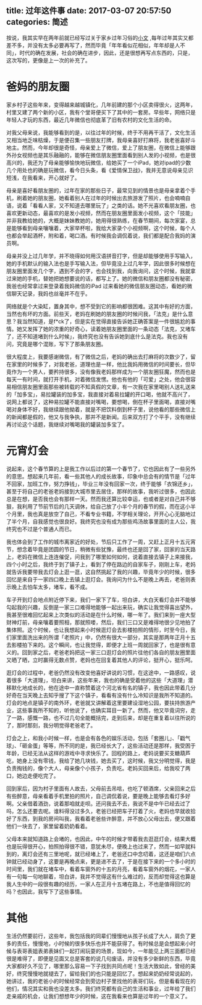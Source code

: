 title: 过年这件事 
date: 2017-03-07 20:57:50
categories: 简述
  --- 




按说，我其实早在两年前就已经写过关于家乡过年习俗的[小文](https://hktkdy.com/2015/02/23/201502/0223/) ,每年过年其实又都差不多，并没有太多必要再写了，然而毕竟「年年看似花相似，年年却是人不同」，时代的确在发展，社会的确在进步，因此，还是很想再写点东西的，只是，这次写的，更像是上一次的补充了。

# 爸妈的朋友圈

家乡村子这些年来，变得越来越城镇化，几年前建的那个小区卖得很火，这两年，村里又建了两个新的小区，我有个堂哥便买下了其中的一套房。早些年，网络只是年轻人才玩的东西，最近几年微信也彻底革了旧有农村的文化生活的命。

对我父母来说，我能够看到的是，以往过年的时候，终于不用再干活了，文化生活又相当地乏味枯燥，于是便召集一些朋友打牌，我母亲喜好打麻将，我老爸喜好斗地主。然而，今年却很是奇怪，母亲爱上了微信，爱上了朋友圈，在微信上能够跟外孙女视频也是其乐融融的，能够在微信朋友圈里面看到别人发的小视频，也是很高兴的，我还为了母亲能够愉快地玩微信，给她买了一个iPad，她对ipad的少数几个用处也的确是玩微信，看今日头条，看《爱情保卫战》，我并无意说母亲见识短浅，在我看来，开心就好了。

母亲是喜好看朋友圈的，过年在家的那些日子，最常见到的情景也是母亲拿着个手机，刷着她的朋友圈，她看着别人在过年的时候出去旅游发了照片，也会喃喃自语，说着「看看人家，又不知道去哪里玩了」之类的话。她不光喜欢看朋友圈，也喜欢更新动态，最喜欢的是发小视频，然而在朋友圈里面发小视频，这个「技能」并非我教给她的，大概是妹妹教她的，她用得很熟练，在春节期间，每次家宴，总是能够看到母亲嚷嚷着，大家举杯啦，我给大家录个小视频啊，这个时候，每个人也都会举起酒杯，附和着，喝口酒。有时候我会调侃着说，我们都是配合我妈的演员啊。

母亲并没上过几年学，并不晓得如何用汉语拼音打字，但是却能够使用手写输入，她的手机默认的输入法也是手写输入法，但毕竟没上过几年学，因此很多时候想在朋友圈里面发几个字，遇到不会的字，也会找到我，向我询问，这个时候，我就拿过来她的手机，替她把她想要说的话，都写上了。她的微信和朋友圈都没有秘密，我爸也经常拿过来登录着我妈微信的iPad 过来看她的微信朋友圈动态，看她的微信聊天记录，我妈也丝毫并不在乎。

网络就是个大染缸，置身其中，想不受到它的影响都很困难。这其中有好的方面，当然也有坏的方面。前些天，老妈在刷她的朋友圈的时候问我，「法克」是什么意思？我当然知道，是f*ck了，但是实在觉得直接告诉她正确答案是一件很尴尬的事情。她又发挥了她的浓重的好奇心，读着她朋友圈里面的一条动态「法克，又堵车了，还不知道堵到什么时候」，我终究也没有告诉她到底什么是法克。我也没有问，究竟是哪个混账，写下了那条朋友圈。

很大程度上，我要感谢微信，有了微信之后，老妈的确出去打麻将的次数少了，留在家里的时候多了，对我老爸，道理也是一样，他比我妈用微信的时间要长，但毕竟作为一个男人，要矜持很多，没有像我老妈那样成为一个朋友圈狂魔，然而也是每天一有时间，就打开手机，对着微信发愣。他也有他的「可爱」之处，他会很容易相信朋友圈里面那些被转载的不知真假的文章，有一次我在家里喝别人送礼送来的「加多宝」，易拉罐装的加多宝，我直接对着易拉罐的开口喝，他就不高兴了，说网上都说了，这种易拉罐不能直接对嘴喝，要想喝，倒在杯子里面喝，直接对嘴喝对身体不好，我继续跟他拗着，就是不把饮料倒到杯子里，说他看的那些微信上的新闻都是假的，他又与我争执，那并不是新闻。后来双方打了个平手，没有继续再讨论这个话题，我继续对嘴喝我的罐装加多宝了。


#  元宵灯会
说起来，这个春节算的上是我工作以后过的第一个春节了，它也因此有了一些另外的意思。想起来几年前，看一些其他人的成长故事，印象中总会有的情节是「过年不回家，加班工作，努力挣钱」，毕业三年没有回家一次，终于能够「衣锦还乡」，甚至于将自己的老爸老妈接到大城市里去居住，那样的故事，我听过很多，也因此总是在想，是否我也会有那样一天。然而我还算比较幸运，也或者是对自己并不够狠，我利用了节前节后的几天调休，给自己放了小半个月的春节的假，而在这小半个月里，我也真是放空了自己，不看专业书籍，不学相关理论，开开心心无脑地过了半个月，自我感觉也很良好。我终究也没有成为那些鸡汤故事里面的主人公，我终究也不过是个普通人而已。

我也体会到了工作的城市离家近的好处，节后只工作了一周，又赶上正月十五元宵节，想念着毕竟是团圆的节日，稍微有些犹豫，最终也还是回了家，回家的当天路上，老妈在微信上连连催促，问我到了哪里如何如何，说着直接去镇子上来接我，四个小时之后，我终于到了镇子上，看到了停在路边的自家车子，刚刚上车，老妈就告诉我要带我去灯会上逛一逛，这自然挑起了我的兴趣，毕竟年少的时候，很多回忆是来自于一家四口晚上去镇上逛灯会。我询问为什么不是晚上再去，老爸则表示晚上去怕车太多，堵车，看不成。

车子开到灯会地点附近停下来，我们一家下了车，坦白讲，大白天看灯会并不能够勾起我的兴趣，反倒是一家三口难得地能够一起出来玩，确实让我觉得喜出望外，我甚至很难回忆起来上次类似的活动是在什么时候，哪一年了。我们来到一座大型财神灯前，母亲嚷着要照相，那就照喽，然后，我们三口又是难得地很少见地拍了集体照。这个时候，也让我想起来小时候逛灯会去影楼拍照的情形，时至今日，我们家里面洗出来的所谓「老照片」中，仍然有很大一部分，其实是那两年正月十五去影楼拍下来的。这个瞬间，也让我觉得，即便才上班一周就回家了，也是很有意义的。回到家之后，老爸老妈把这一家三口逛灯会的照片往他们各自的朋友圈里面又晒了晒，立时赢得无数点赞，老妈也在回复着其他人的评论，挺开心，挺乐呵。

逛灯会的过程中，老爸仍然没有改变他喜好讲说的习惯，在这途中，一路感叹，说着很多「大道理」，坦白来讲，这些年来，我也的确是受着他的这些「大道理」潜移默化地成长的，他在途中一直称赞着这个河北省有名的镇子，我也因此带着几分好奇在当天晚上去知乎搜了下这个镇子，看看有没有什么冷知识是我所不知道的。灯会的地点是镇子的南外环，老爸就又讲解着这里要建设湿地公园，要扶持旅游产业，这些事我所不知的，听他说了，也确实耳目一新了。然而，他又毕竟词穷，走了一路，感慨一路，也不过几句全能概括完，走到后来，却是在重复着以往所说的了，那时那刻，我分明觉得老爸老了。

灯会之上，和我小时候一样，也是会有各色的娱乐活动，包括「套圈儿」、「戳气球」、「砸金蛋」等等，所不同的是，我已经长大了，这些活动还是那样，我受困于年龄，已经无法从这样的游戏中寻求快乐了。回程的路上，老妈说要买支糖葫芦吃，她身上没有零钱，我给了她几块钱，她去买了，这时候，我又分明觉得，我是负责掏钱的，像个大人，母亲像个小孩子，负责吃。老妈买回来后，给我咬了两口，她边走便吃完了。

回到家后，因为村子里面有人故去，父母前去吊唁，也吃了顿酒席，父亲回来之后有些醉意，母亲看着手机里拍的照片，自己调侃着说，要是晚上能够去看灯多好啊。父亲借着酒劲，说着那咱就走呗。还问我去不去，我说不是中午已经去过了吗，怎么还要去呢。谁料得没过多久，老爸已经把车子打着了火，老妈也早就收拾好了东西，到我的房间叫我，我看着老爸些许醉意，并不放心父母出去，便又跟着他们一块去了，家里留着奶奶看着。

父母本来就知道路上会堵的，也因此，中午的时候才带着我去逛逛灯会，结果大概也是玩得很开心，拍照拍得很不错，意犹未尽，便晚上也过来了，然而一如早就料到的，离灯会还有三里地呢，就已经堵上了，老爸还口中念叨着，这还是咱们六点钟就已经动身了，这要是再晚点来，更是进不去了，于是在接下来的一个多小时的时间里，我们就在堵车中，看着车窗外的十五的月亮，看着车窗外的烟花，一家人有一句每一句地聊着，坦白讲，我并不觉得这有什么难过的，反而却觉得这也算是我人生中的一段很有趣的经历，一家人在正月十五堵在路上，不也是值得回忆的吗？也因此，我写下了这些事情。


# 其他

生活仍然要前行，这些年，我包括我的同辈们慢慢地从孩子长成了大人，肩负了更多的责任，慢慢地，小时候的很多快乐也并不能获得了。有时候总是会想起来小时候与表哥表姐表弟表妹们一起打闹玩耍的场景，现如今，一年能见上两三面都已经很是难得了，即便是见面又总是客套的说几句废话，并没有多少新鲜的东西，毕竟大家都好久不见了，哪里那么容易一下子找到共同点呢！生活大致如此，曾经的美好，终究慢慢地就褪去了，留给我们的也只能是回忆了。想起来奶奶经常说起的，她讲过，我的老爸小的时候经常会到旁边村子里找他的表哥们玩，但是看看现在的他们，情况其实和我也没差太多。我们终究都有自己的生活和事业，过年给了我们走亲戚的机会，让我们想想年少的时候，这在我看来也算是过年的一个意义了。
